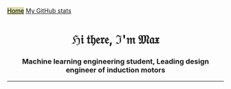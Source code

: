 <head>
    <link rel="stylesheet" href="styles/main.css">
</head>
<body>

<nav class="navbar">
    <a href="https://italian.github.io" style="background-color: #dda; color: black;">Home</a>
    <!-- <a href="#news">News</a> -->
    <!-- <a href="#contact">Contact Me</a> -->
    <a href="html/github_stats.html">My GitHub stats</a>
</nav>

<h1 align="center">ℌ𝔦 𝔱𝔥𝔢𝔯𝔢, ℑ'𝔪 𝔐𝔞𝔵</h1>
<h3 align="center">Machine learning engineering student, Leading design engineer of induction motors</h3>

</body>

---
